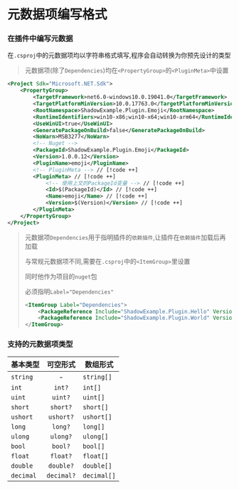 # 元数据项编写格式

### 在插件中编写元数据

在`.csproj`中的元数据项均以字符串格式填写,程序会自动转换为你预先设计的类型

> 元数据项(除了`Dependencies`)均在`<PropertyGroup>`的`<PluginMeta>`中设置

```xml
<Project Sdk="Microsoft.NET.Sdk">
    <PropertyGroup>
        <TargetFramework>net6.0-windows10.0.19041.0</TargetFramework>
        <TargetPlatformMinVersion>10.0.17763.0</TargetPlatformMinVersion>
        <RootNamespace>ShadowExample.Plugin.Emoji</RootNamespace>
        <RuntimeIdentifiers>win10-x86;win10-x64;win10-arm64</RuntimeIdentifiers>
        <UseWinUI>true</UseWinUI>
        <GeneratePackageOnBuild>false</GeneratePackageOnBuild>
        <NoWarn>MSB3277</NoWarn>
        <!-- Nuget -->
        <PackageId>ShadowExample.Plugin.Emoji</PackageId>
        <Version>1.0.0.12</Version>
        <PluginName>emoji</PluginName>
        <!-- PluginMeta --> // [!code ++]
        <PluginMeta> // [!code ++]
            <!-- 使用上文的PackageId变量 --> // [!code ++]
            <Id>$(PackageId)</Id> // [!code ++]
            <Name>emoji</Name> // [!code ++]
            <Version>$(Version)</Version> // [!code ++]
        </PluginMeta>
    </PropertyGroup>
</Project>
```
> 元数据项`Dependencies`用于指明插件的`依赖插件`,让插件在`依赖插件`加载后再加载
> 
> 与常规元数据项不同,需要在`.csproj`中的`<ItemGroup>`里设置
>
> 同时他作为项目的`nuget`包
> 
> 必须指明`Label="Dependencies"`
> 
> ```xml
> <ItemGroup Label="Dependencies">
>     <PackageReference Include="ShadowExample.Plugin.Hello" Version="1.2.1.2" />
>     <PackageReference Include="ShadowExample.Plugin.World" Version="1.3.0.0" />
> </ItemGroup>
> ```


### 支持的元数据项类型

| 基本类型       |      可空形式      |  数组形式 |
| ------------- | :-----------: | ---- | 
| `string`      | - | `string[]` | 
| `int`      | `int?` | `int[]` | 
| `uint`      | `uint?` | `uint[]` | 
| `short`      | `short?` | `short[]` | 
| `ushort`      | `ushort?` | `ushort[]` | 
| `long`      | `long?` | `long[]` | 
| `ulong`      | `ulong?` | `ulong[]` | 
| `bool`      | `bool?` | `bool[]` | 
| `float`      | `float?` | `float[]` | 
| `double`      | `double?` | `double[]` | 
| `decimal`      | `decimal?` | `decimal[]` | 

